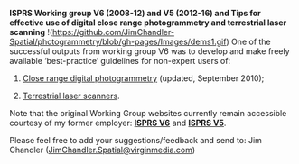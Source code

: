 **ISPRS Working group V6 (2008-12) and V5 (2012-16) and Tips for effective use of digital close range photogrammetry and terrestrial laser scanning**
!(https://github.com/JimChandler-Spatial/photogrammetry/blob/gh-pages/Images/dems1.gif)
One of the successful outputs from working group V6 was to develop and make freely available ‘best-practice’ guidelines for non-expert users of:

1. [Close range digital photogrammetry](https://github.com/JimChandler-Spatial/photogrammetry/blob/gh-pages/OtherFiles/photogrammetry-tips.pdf) (updated, September 2010);

2. [Terrestrial laser scanners](https://github.com/JimChandler-Spatial/photogrammetry/blob/gh-pages/OtherFiles/laser_scanning-tips.pdf).

Note that the original Working Group websites currently remain accessible courtesy of my former employer: 
[**ISPRS V6**](http://isprsv6.lboro.ac.uk/) and 
[**ISPRS V5**](http://isprsv5.lboro.ac.uk/).

Please feel free to add your suggestions/feedback and send to: Jim Chandler (JimChandler.Spatial@virginmedia.com)


